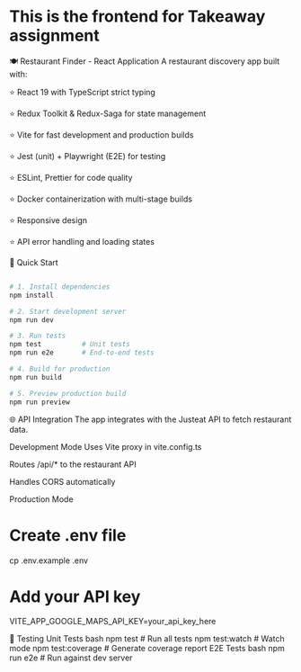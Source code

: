 # This is the frontend for Takeaway assignment

🍽️ Restaurant Finder - React Application
A  restaurant discovery app built with:

⭐ React 19 with TypeScript strict typing

⭐ Redux Toolkit & Redux-Saga for state management

⭐ Vite for fast development and production builds

⭐ Jest (unit) + Playwright (E2E) for testing

⭐ ESLint, Prettier for code quality

⭐ Docker containerization with multi-stage builds

⭐ Responsive design

⭐ API error handling and loading states

🚀 Quick Start

````bash

# 1. Install dependencies
npm install

# 2. Start development server
npm run dev

# 3. Run tests
npm test          # Unit tests
npm run e2e       # End-to-end tests

# 4. Build for production
npm run build

# 5. Preview production build
npm run preview

````

🌐 API Integration
The app integrates with the Justeat API to fetch restaurant data.

Development Mode
Uses Vite proxy in vite.config.ts

Routes /api/* to the restaurant API

Handles CORS automatically

Production Mode


# Create .env file

cp .env.example .env

# Add your API key

VITE_APP_GOOGLE_MAPS_API_KEY=your_api_key_here

🧪 Testing
Unit Tests
bash
npm test          # Run all tests
npm test:watch    # Watch mode
npm test:coverage # Generate coverage report
E2E Tests
bash
npm run e2e       # Run against dev server

